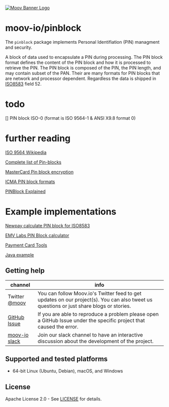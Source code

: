 [![Moov Banner Logo](https://user-images.githubusercontent.com/20115216/104214617-885b3c80-53ec-11eb-8ce0-9fc745fb5bfc.png)](https://github.com/moov-io)

# moov-io/pinblock

The `pinblock` package implements Personal Identifiation (PIN) managment and security.

A block of data used to encapsulate a PIN during processing. The PIN block format defines the content of the PIN block and how it is processed to retrieve the PIN. The PIN block is composed of the PIN, the PIN length, and may contain subset of the PAN. Their are many formats for PIN blocks that are network and processor dependent. Regardless the data is shipped in [ISO8583](https://github.com/moov-io/iso8583) field 52. 

# todo 

[] PIN block ISO-0 (format is ISO 9564-1 & ANSI X9.8 format 0)
 


# further reading 

[ISO 9564 Wikipedia](https://en.wikipedia.org/wiki/ISO_9564)

[Complete list of Pin-blocks](https://www.eftlab.com/knowledge-base/complete-list-of-pin-blocks)

[MasterCard Pin block encryption](https://developer.mastercard.com/card-issuance/documentation/pin-block-encryption-process/)

[ICMA PIN block formats](http://icma.com/wp-content/uploads/2015/07/PinBlockFormats_SE1-15CM.pdf)

[PINBlock Explained](https://www.linkedin.com/pulse/pinblock-explained-iftekharul-haque/)


# Example implementations 

[Newpay calculate PIN block for ISO8583](https://neapay.com/online-tools/calculate-pin-block.html)

[EMV Labs PIN Block calculator](https://emvlab.org/pinblock/)

[Payment Card Tools](https://paymentcardtools.com/pin-block-calculators/iso9564-format-0)

[Java example](https://gist.github.com/ozkansari/65fa143b2018bb7c2efaf44e76d89e62)




## Getting help

 channel | info
 ------- | -------
Twitter [@moov](https://twitter.com/moov)	| You can follow Moov.io's Twitter feed to get updates on our project(s). You can also tweet us questions or just share blogs or stories.
[GitHub Issue](https://github.com/moov-io/iso4217/issues/new) | If you are able to reproduce a problem please open a GitHub Issue under the specific project that caused the error.
[moov-io slack](https://slack.moov.io/) | Join our slack channel to have an interactive discussion about the development of the project.

## Supported and tested platforms

- 64-bit Linux (Ubuntu, Debian), macOS, and Windows

## License

Apache License 2.0 - See [LICENSE](LICENSE) for details.